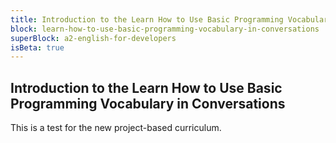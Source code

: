 ```yaml
---
title: Introduction to the Learn How to Use Basic Programming Vocabulary in Conversations
block: learn-how-to-use-basic-programming-vocabulary-in-conversations
superBlock: a2-english-for-developers
isBeta: true
---
```


## Introduction to the Learn How to Use Basic Programming Vocabulary in Conversations

This is a test for the new project-based curriculum.
